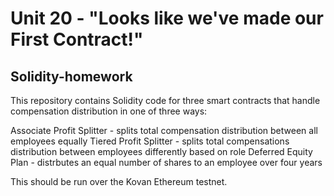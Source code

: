# Unit 20 - "Looks like we've made our First Contract!"

## Solidity-homework
This repository contains Solidity code for three smart contracts that handle compensation distribution in one of three ways:

Associate Profit Splitter - splits total compensation distribution between all employees equally
Tiered Profit Splitter - splits total compensations distribution between employees differently based on role
Deferred Equity Plan - distrbutes an equal number of shares to an employee over four years

This should be run over the Kovan Ethereum testnet.
